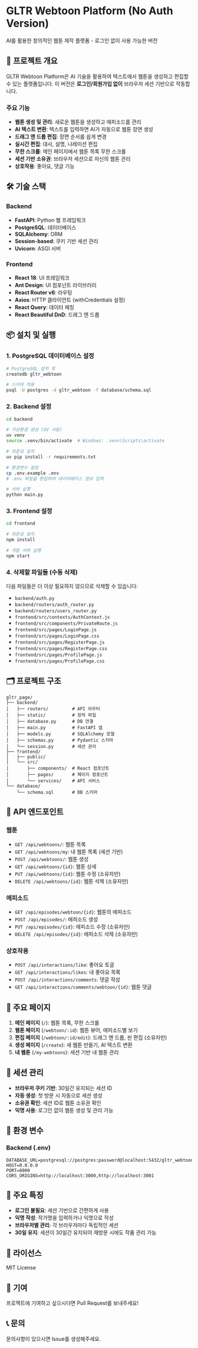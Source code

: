 # GLTR Webtoon Platform (No Auth Version)

AI를 활용한 창의적인 웹툰 제작 플랫폼 - 로그인 없이 사용 가능한 버전

## 📌 프로젝트 개요

GLTR Webtoon Platform은 AI 기술을 활용하여 텍스트에서 웹툰을 생성하고 편집할 수 있는 플랫폼입니다.
이 버전은 **로그인/회원가입 없이** 브라우저 세션 기반으로 작동합니다.

### 주요 기능

- **웹툰 생성 및 관리**: 새로운 웹툰을 생성하고 에피소드를 관리
- **AI 텍스트 변환**: 텍스트를 입력하면 AI가 자동으로 웹툰 장면 생성
- **드래그 앤 드롭 편집**: 장면 순서를 쉽게 변경
- **실시간 편집**: 대사, 설명, 나레이션 편집
- **무한 스크롤**: 메인 페이지에서 웹툰 목록 무한 스크롤
- **세션 기반 소유권**: 브라우저 세션으로 자신의 웹툰 관리
- **상호작용**: 좋아요, 댓글 기능

## 🛠 기술 스택

### Backend
- **FastAPI**: Python 웹 프레임워크
- **PostgreSQL**: 데이터베이스
- **SQLAlchemy**: ORM
- **Session-based**: 쿠키 기반 세션 관리
- **Uvicorn**: ASGI 서버

### Frontend
- **React 18**: UI 프레임워크
- **Ant Design**: UI 컴포넌트 라이브러리
- **React Router v6**: 라우팅
- **Axios**: HTTP 클라이언트 (withCredentials 설정)
- **React Query**: 데이터 페칭
- **React Beautiful DnD**: 드래그 앤 드롭

## 📦 설치 및 실행

### 1. PostgreSQL 데이터베이스 설정

```bash
# PostgreSQL 설치 후
createdb gltr_webtoon

# 스키마 적용
psql -U postgres -d gltr_webtoon -f database/schema.sql
```

### 2. Backend 설정

```bash
cd backend

# 가상환경 생성 (UV 사용)
uv venv
source .venv/bin/activate  # Windows: .venv\Scripts\activate

# 의존성 설치
uv pip install -r requirements.txt

# 환경변수 설정
cp .env.example .env
# .env 파일을 편집하여 데이터베이스 정보 입력

# 서버 실행
python main.py
```

### 3. Frontend 설정

```bash
cd frontend

# 의존성 설치
npm install

# 개발 서버 실행
npm start
```

### 4. 삭제할 파일들 (수동 삭제)

다음 파일들은 더 이상 필요하지 않으므로 삭제할 수 있습니다:
- `backend/auth.py`
- `backend/routers/auth_router.py`
- `backend/routers/users_router.py`
- `frontend/src/contexts/AuthContext.js`
- `frontend/src/components/PrivateRoute.js`
- `frontend/src/pages/LoginPage.js`
- `frontend/src/pages/LoginPage.css`
- `frontend/src/pages/RegisterPage.js`
- `frontend/src/pages/RegisterPage.css`
- `frontend/src/pages/ProfilePage.js`
- `frontend/src/pages/ProfilePage.css`

## 🗂 프로젝트 구조

```
gltr_page/
├── backend/
│   ├── routers/         # API 라우터
│   ├── static/          # 정적 파일
│   ├── database.py      # DB 연결
│   ├── main.py          # FastAPI 앱
│   ├── models.py        # SQLAlchemy 모델
│   ├── schemas.py       # Pydantic 스키마
│   └── session.py       # 세션 관리
├── frontend/
│   ├── public/
│   └── src/
│       ├── components/  # React 컴포넌트
│       ├── pages/       # 페이지 컴포넌트
│       └── services/    # API 서비스
└── database/
    └── schema.sql       # DB 스키마
```

## 📝 API 엔드포인트

### 웹툰
- `GET /api/webtoons/`: 웹툰 목록
- `GET /api/webtoons/my`: 내 웹툰 목록 (세션 기반)
- `POST /api/webtoons/`: 웹툰 생성
- `GET /api/webtoons/{id}`: 웹툰 상세
- `PUT /api/webtoons/{id}`: 웹툰 수정 (소유자만)
- `DELETE /api/webtoons/{id}`: 웹툰 삭제 (소유자만)

### 에피소드
- `GET /api/episodes/webtoon/{id}`: 웹툰의 에피소드
- `POST /api/episodes/`: 에피소드 생성
- `PUT /api/episodes/{id}`: 에피소드 수정 (소유자만)
- `DELETE /api/episodes/{id}`: 에피소드 삭제 (소유자만)

### 상호작용
- `POST /api/interactions/like`: 좋아요 토글
- `GET /api/interactions/likes`: 내 좋아요 목록
- `POST /api/interactions/comments`: 댓글 작성
- `GET /api/interactions/comments/webtoon/{id}`: 웹툰 댓글

## 🎨 주요 페이지

1. **메인 페이지** (`/`): 웹툰 목록, 무한 스크롤
2. **웹툰 페이지** (`/webtoon/:id`): 웹툰 뷰어, 에피소드별 보기
3. **편집 페이지** (`/webtoon/:id/edit`): 드래그 앤 드롭, 씬 편집 (소유자만)
4. **생성 페이지** (`/create`): 새 웹툰 만들기, AI 텍스트 변환
5. **내 웹툰** (`/my-webtoons`): 세션 기반 내 웹툰 관리

## 🔐 세션 관리

- **브라우저 쿠키 기반**: 30일간 유지되는 세션 ID
- **자동 생성**: 첫 방문 시 자동으로 세션 생성
- **소유권 확인**: 세션 ID로 웹툰 소유권 확인
- **익명 사용**: 로그인 없이 웹툰 생성 및 관리 가능

## 🔐 환경 변수

### Backend (.env)
```
DATABASE_URL=postgresql://postgres:password@localhost:5432/gltr_webtoon
HOST=0.0.0.0
PORT=8000
CORS_ORIGINS=http://localhost:3000,http://localhost:3001
```

## 🎯 주요 특징

- **로그인 불필요**: 세션 기반으로 간편하게 사용
- **익명 작성**: 작가명을 입력하거나 익명으로 작성
- **브라우저별 관리**: 각 브라우저마다 독립적인 세션
- **30일 유지**: 세션이 30일간 유지되어 재방문 시에도 작품 관리 가능

## 📄 라이선스

MIT License

## 🤝 기여

프로젝트에 기여하고 싶으시다면 Pull Request를 보내주세요!

## 📞 문의

문의사항이 있으시면 Issue를 생성해주세요.